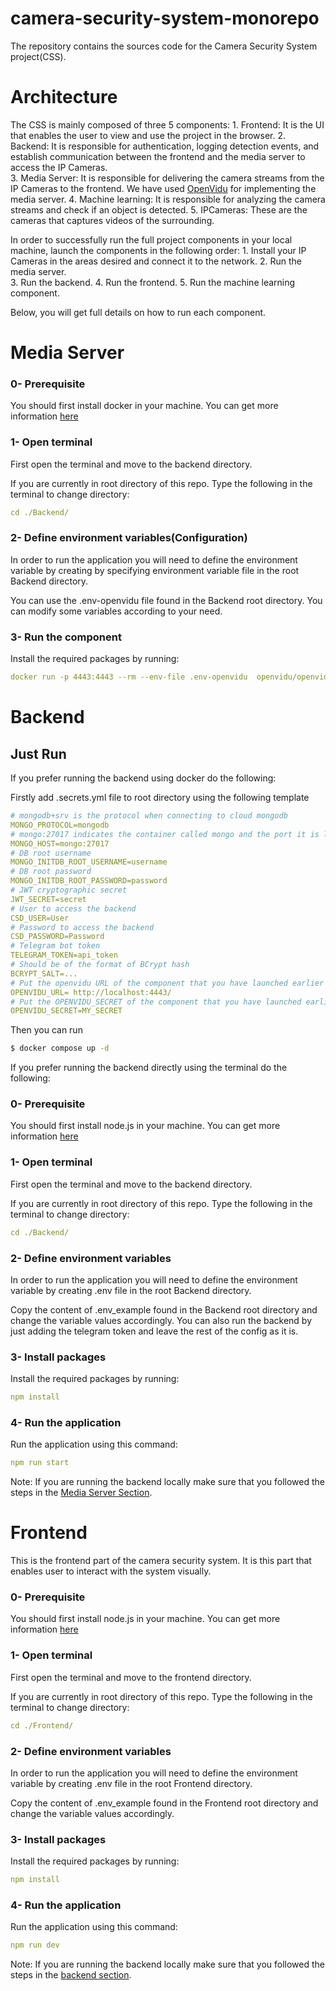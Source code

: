 # camera-security-system-monorepo
The repository contains the sources code for the Camera Security System project(CSS).

# Architecture
The CSS is mainly composed of three 5 components:
    1. Frontend: It is the UI that enables the user to view and use the project in the browser.
    2. Backend: It is responsible for authentication, logging detection events, and establish       communication between the frontend and the media server to access the IP Cameras.  
    3. Media Server: It is responsible for delivering the camera streams from the IP Cameras to the frontend. We have used [OpenVidu](openvidu.io/) for implementing the media server.
    4. Machine learning: It is responsible for analyzing the camera streams and check if an object is 
    detected.
    5. IPCameras: These are the cameras that captures videos of the surrounding.

In order to successfully run the full project components in your local machine, launch the components in the following order:
    1. Install your IP Cameras in the areas desired and connect it to the network.
    2. Run the media server.  
    3. Run the backend.
    4. Run the frontend.
    5. Run the machine learning component.

Below, you will get full details on how to run each component.

# Media Server

### 0- Prerequisite
You should first install docker in your machine.
You can get more information [here](https://docs.docker.com/engine/)
### 1- Open terminal

First open the terminal and move to the backend directory.

If you are currently in root directory of this repo. Type the following in the terminal to change directory:
```yaml
cd ./Backend/
```

### 2- Define environment variables(Configuration)
In order to run the application you will need to define the environment variable by creating
by specifying environment variable file in the root Backend directory.

You can use the .env-openvidu file found in the Backend root directory. You can modify some variables according to your need.  

### 3- Run the component

Install the required packages by running:
```yaml
docker run -p 4443:4443 --rm --env-file .env-openvidu  openvidu/openvidu-dev:2.29.0
```


# Backend

## Just Run

If you prefer running the backend using docker do the following:

Firstly add .secrets.yml file to root directory using the following template
```yaml
# mongodb+srv is the protocol when connecting to cloud mongodb
MONGO_PROTOCOL=mongodb
# mongo:27017 indicates the container called mongo and the port it is listening on
MONGO_HOST=mongo:27017
# DB root username
MONGO_INITDB_ROOT_USERNAME=username
# DB root password
MONGO_INITDB_ROOT_PASSWORD=password
# JWT cryptographic secret
JWT_SECRET=secret
# User to access the backend
CSD_USER=User
# Password to access the backend
CSD_PASSWORD=Password
# Telegram bot token
TELEGRAM_TOKEN=api_token
# Should be of the format of BCrypt hash
BCRYPT_SALT=...
# Put the openvidu URL of the component that you have launched earlier
OPENVIDU_URL= http://localhost:4443/
# Put the OPENVIDU_SECRET of the component that you have launched earlier
OPENVIDU_SECRET=MY_SECRET 
```
Then you can run
```bash
$ docker compose up -d
```

If you prefer running the backend directly using the terminal do the following:

### 0- Prerequisite

You should first install node.js in your machine.
You can get more information [here](https://nodejs.org/en/learn/getting-started/how-to-install-nodejs)

### 1- Open terminal

First open the terminal and move to the backend directory.

If you are currently in root directory of this repo. Type the following in the terminal to change directory:
```yaml
cd ./Backend/
```

### 2- Define environment variables
In order to run the application you will need to define the environment variable by creating
.env file in the root Backend directory.

Copy the content of .env_example found in the Backend root directory and change the variable values
accordingly. You can also run the backend by just adding the telegram token and leave the rest of the config as it is.

### 3- Install packages

Install the required packages by running:
```yaml
npm install
```

### 4- Run the application

Run the application using this command:

```yaml
npm run start
```
Note: If you are running the backend locally make sure that you followed the steps in the [Media Server Section](#media-server). 

# Frontend

This is the frontend part of the camera security system. It is this part that enables
user to interact with the system visually.

### 0- Prerequisite
You should first install node.js in your machine.
You can get more information [here](https://nodejs.org/en/learn/getting-started/how-to-install-nodejs)
### 1- Open terminal

First open the terminal and move to the frontend directory.

If you are currently in root directory of this repo. Type the following in the terminal to change directory:
```yaml
cd ./Frontend/
```

### 2- Define environment variables
In order to run the application you will need to define the environment variable by creating
.env file in the root Frontend directory.

Copy the content of .env_example found in the Frontend root directory and change the variable values
accordingly. 

### 3- Install packages

Install the required packages by running:
```yaml
npm install
```

### 4- Run the application

Run the application using this command:

```yaml
npm run dev
```
Note: If you are running the backend locally make sure that you followed the steps in the [backend section](#backend). 
